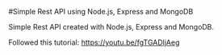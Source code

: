 #Simple Rest API using Node.js, Express and MongoDB

Simple Rest API created with Node.js, Express and MongoDB. 

Followed this tutorial:
https://youtu.be/fgTGADljAeg
